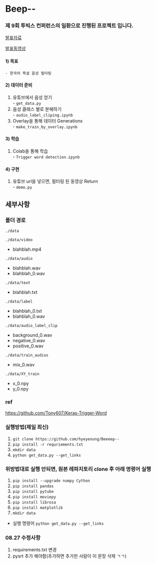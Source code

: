 # Beep--
### 제 9회 투빅스 컨퍼런스의 일환으로 진행된 프로젝트 입니다.
[발표자료](http://www.datamarket.kr/xe/board_pdzw77/63632)  
  
[발표동영상](https://www.youtube.com/watch?v=n1BqCii2yVU)

#### 1) 목표
    - 한국어 욕설 음성 필터링

#### 2) 데이터 준비
  1) 유튜브에서 음성 얻기  
    - `get_data.py`  
  2) 음성 클래스 별로 분해하기  
    - `audio_label_cliping.ipynb`   
  3) Overlay을 통해 데이터 Generations  
    - `make_train_by_overlay.ipynb`  
    
#### 3) 학습    
   1) Colab을 통해 학습  
    - `Trigger word detection.ipynb`  
    
#### 4) 구현
   1) 유튜브 url을 넣으면, 필터링 된 동영상 Return  
    - `demo.py`

  
    
      
        
        
## 세부사항

### 폴더 경로

`./data`  

`./data/video`  
- blahblah.mp4  
  
`./data/audio`  
- blahblah.wav  
- blahblah_0.wav  

`./data/text`  
- blahblah.txt  

`./data/label`  
- blahblah_0.txt  
- blahblah_0.wav  

`./data/audio_label_clip`  
- background_0.wav  
- negative_0.wav  
- positive_0.wav  

`./data/train_audios`  
- mix_0.wav  

`./data/XY_train`  
- x_0.npy
- y_0.npy



### ref
https://github.com/Tony607/Keras-Trigger-Word


### 실행방법(제일 최신)
1. `git clone https://github.com/hyeyeoung/Beeeep--`
2. `pip install -r requriements.txt`
3. `mkdir data`
4. `python get_data.py --get_links`

### 위방법대로 실행 안되면, 원본 레파지토리 clone 후 아래 명령어 실행
1. `pip install --upgrade numpy Cython`
2. `pip install pandas`
3. `pip install pytube`
4. `pip install moviepy`
5. `pip install librosa`
6. `pip install matplotlib`
7. `mkdir data`

- 실행 명령어
`python get_data.py --get_links`

### 08.27 수정사항
1. requirements.txt 변경
2. pysrt 추가 해야함(추가하면 추가한 사람이 이 문장 삭제 ㄱㄱ)